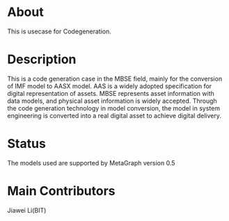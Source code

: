 # About

This is usecase for Codegeneration.

# Description

This is a code generation case in the MBSE field, mainly for the conversion of IMF model to AASX model. AAS is a widely adopted specification for digital representation of assets. MBSE represents asset information with data models, and physical asset information is widely accepted. Through the code generation technology in model conversion, the model in system engineering is converted into a real digital asset to achieve digital delivery.

# Status

The models used are supported by MetaGraph version 0.5



# Main Contributors&#x20;

Jiawei Li(BIT)

